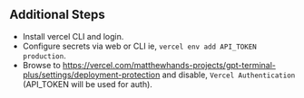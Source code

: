 ## Additional Steps
- Install vercel CLI and login.
- Configure secrets via web or CLI ie, `vercel env add API_TOKEN production`.
- Browse to https://vercel.com/matthewhands-projects/gpt-terminal-plus/settings/deployment-protection and disable, `Vercel Authentication` (API_TOKEN will be used for auth).
